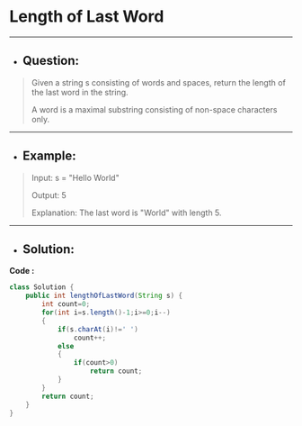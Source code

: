 # Length of Last Word
--- 
- ## Question:
> Given a string s consisting of words and spaces, return the length of the last word in the string.
> 
> A word is a maximal substring consisting of non-space characters only.
---
- ## Example:
> Input: s = "Hello World"
> 
> Output: 5
> 
> Explanation: The last word is "World" with length 5.
---
- ## Solution:
**Code :**
```java
class Solution {
    public int lengthOfLastWord(String s) {
        int count=0;
        for(int i=s.length()-1;i>=0;i--)
        {
            if(s.charAt(i)!=' ')
                count++;
            else
            {
                if(count>0)
                    return count;
            }
        }
        return count;
    }
}
